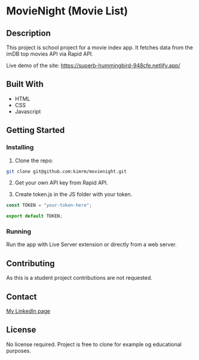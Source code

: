 # MovieNight (Movie List)

## Description

This project is school project for a movie index app.
It fetches data from the imDB top movies API via Rapid API.

Live demo of the site:
https://superb-hummingbird-948cfe.netlify.app/

## Built With

- HTML
- CSS
- Javascript

## Getting Started

### Installing

1. Clone the repo:

```bash
git clone git@github.com:kimrm/movienight.git
```
2. Get your own API key from Rapid API.

3. Create token.js in the JS folder with your token.
```js
const TOKEN = "your-token-here";

export default TOKEN;
```

### Running

Run the app with Live Server extension or directly from a web server.

## Contributing

As this is a student project contributions are not requested.

## Contact

[My LinkedIn page](https://www.linkedin.com/in/kim-rune-moller/)

## License

No license required. Project is free to clone for example og educational purposes.

